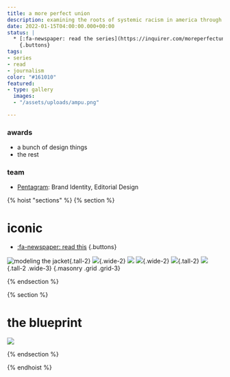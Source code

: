 ```yaml
---
title: a more perfect union
description: examining the roots of systemic racism in america through institutions founded in philadelphia.
date: 2022-01-15T04:00:00.000+00:00
status: |
  * [:fa-newspaper: read the series](https://inquirer.com/moreperfectunion)
    {.buttons}
tags:
- series
- read
- journalism
color: "#161010"
featured:
- type: gallery
  images:
  - "/assets/uploads/ampu.png"

---
```


### awards
* a bunch of design things
* the rest

### team
* [Pentagram](https://www.pentagram.com/work/a-more-perfect-union): Brand Identity, Editorial Design

{% hoist "sections" %}
{% section %}
<!-- "#F7A728" -->
# iconic
* [:fa-newspaper: read this](https://inquirer.com/iconic)
{.buttons}

![modeling the jacket](/assets/uploads/iconic-1.jpg){.tall-2}
![](https://picsum.photos/id/1/600/800){.wide-2}
![](https://picsum.photos/id/54/600/800)
![](https://picsum.photos/id/25/600/800){.wide-2}
![](https://picsum.photos/id/75/600/800){.tall-2}
![](https://picsum.photos/id/43/600/800){.tall-2 .wide-3}
{.masonry .grid .grid-3}

{% endsection %}

{% section %}
<!-- "#499634" -->
# the blueprint
![](/assets/uploads/the-blueprint.png)

{% endsection %}

{% endhoist %}
